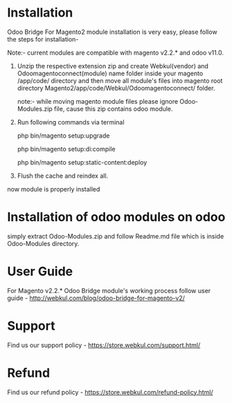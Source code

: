 # Installation

Odoo Bridge For Magento2 module installation is very easy, please follow the steps for installation-

Note:- current modules are compatible with magento v2.2.* and odoo v11.0.

1. Unzip the respective extension zip and create Webkul(vendor) and Odoomagentoconnect(module) name folder inside your magento /app/code/ directory and then move all module's files into magento root directory Magento2/app/code/Webkul/Odoomagentoconnect/ folder.

    note:- while moving magento module files please ignore Odoo-Modules.zip file, cause this zip contains odoo module.

2. Run following commands via terminal
    
    php bin/magento setup:upgrade

    php bin/magento setup:di:compile

    php bin/magento setup:static-content:deploy
    

3. Flush the cache and reindex all.

now module is properly installed

# Installation of odoo modules on odoo

simply extract Odoo-Modules.zip and follow Readme.md file which is inside Odoo-Modules directory.

# User Guide

For Magento v2.2.* Odoo Bridge module's working process follow user guide - http://webkul.com/blog/odoo-bridge-for-magento-v2/
    
# Support

Find us our support policy - https://store.webkul.com/support.html/

# Refund

Find us our refund policy - https://store.webkul.com/refund-policy.html/
